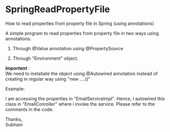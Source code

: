 # SpringReadPropertyFile
How to read properties from property file in Spring (using annotations)

A simple program to read properties from property file in two ways using annotations.

1) Through @Value annotation using @PropertySource

2) Through "Environment" object.


<b>*Important*</b> : <br/>
We need to instatiate the object using @Autowired annotation instead of creating in regular way using "new ....()"

Example:

I am accessing the properties in "EmailServiceImpl". Hence, I autowired this class in "EmailConroller" where i invoke the service.
Please refer to the comments in the code.


Thanks, <br/>
Subhani

